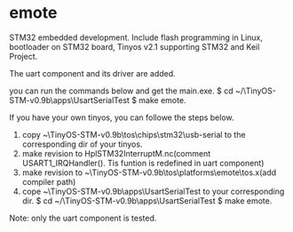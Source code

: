 # emote
STM32 embedded development. Include flash programming in Linux, bootloader on STM32 board, Tinyos v2.1 supporting STM32 and Keil Project.

The uart component and its driver are added.

you can run the commands below and get the main.exe.
$ cd ~/\TinyOS-STM-v0.9b\apps\UsartSerialTest
$ make emote.

If you have your own tinyos, you can followe the steps below.

1. copy ~\TinyOS-STM-v0.9b\tos\chips\stm32\usb-serial to the corresponding dir of your tinyos.
2. make revision to HplSTM32InterruptM.nc(comment USART1_IRQHandler(). Tis funtion is redefined in uart component)
3. make revision to ~\TinyOS-STM-v0.9b\tos\platforms\emote\tos.x(add compiler path)
4. cope ~\TinyOS-STM-v0.9b\apps\UsartSerialTest to your corresponding dir.
$ cd ~/\TinyOS-STM-v0.9b\apps\UsartSerialTest
$ make emote.

Note: only the uart component is tested.  
